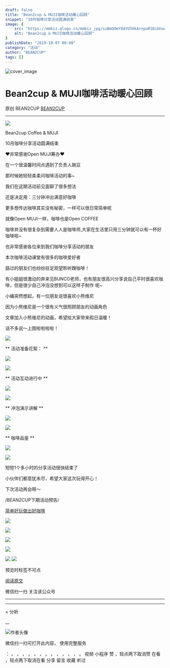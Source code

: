 ```yaml
---
draft: false
title: "Bean2cup & MUJI咖啡活动暖心回顾"
snippet: "10月咖啡分享活动圆满结束"
image: {
    src: "https://mmbiz.qlogo.cn/mmbiz_jpg/suBmQOmY8AYU5HkArepuRSDibhuwf1f984P7rguOtJUBsyXqcEpSWd6ARAxt3UKJaOlHy7XjOXbtafNW5YHMqLg/0?wx_fmt=jpeg",
    alt: "Bean2cup & MUJI咖啡活动暖心回顾"
}
publishDate: "2019-10-07 00:00"
category: "活动"
author: "BEAN2CUP"
tags: []
---
```


![cover_image](https://mmbiz.qlogo.cn/mmbiz_jpg/suBmQOmY8AYU5HkArepuRSDibhuwf1f984P7rguOtJUBsyXqcEpSWd6ARAxt3UKJaOlHy7XjOXbtafNW5YHMqLg/0?wx_fmt=jpeg)

#  Bean2cup & MUJI咖啡活动暖心回顾

原创  BEAN2CUP  [ BEAN2CUP ](javascript:void\(0\);)

__ _ _ _ _

![](https://mmbiz.qpic.cn/mmbiz_gif/suBmQOmY8AYPQLNYkCRibAy9cJXECeUuQGhm03tYJ3oMPhGK3ibylNgFnboSGDzKiaFPTfRTVNRRqNFa0wAHqkDibg/640?wx_fmt=gif)

Bean2cup Coffee & MUJI

10月咖啡分享活动圆满结束

❤️非常感谢Open MUJI筹办❤️



在一个很温馨时间点遇到了负责人豌豆

那时候她轻轻柔柔问咖啡活动的事~

我们在这期活动前见面聊了很多想法

还是决定用：三分钟冲出满意好咖啡

更多想传达咖啡其实没有秘密，一样可以很日常简单呢

就像Open MUJI一样，咖啡也是Open COFFEE

咖啡并没有很复杂到需要人人是咖啡师,大家在生活里只用三分钟就可以有一杯好咖啡啦~



也非常感谢各位来到我们咖啡分享活动的朋友

本次咖啡活动课堂有很多的咖啡爱好者

路过的朋友们也纷纷驻足观望聆听蹭咖啡！

有小姐姐很激动的奔来见BUNCO老师，也有朋友很高兴分享说自己平时很喜欢咖啡，但是很少自己冲泡没想到可以这样子制作  呢~

小编突然想起，有一位朋友说很喜欢小熊维尼

因为小熊维尼是一个很有义气很照顾朋友的动画角色

文章加入小熊维尼的动画，希望给大家带来假日温暖！

话不多说～上图啦啦啦啦！





![](https://mmbiz.qpic.cn/mmbiz_gif/suBmQOmY8AYPQLNYkCRibAy9cJXECeUuQEQgXepPOL9wpLMPdYLu1gztY8h7GF6kPYgWGM3siazmbFBfbXJeR3Vg/640?wx_fmt=gif)

** 活动准备花絮：  **

![](https://mmbiz.qpic.cn/mmbiz_jpg/suBmQOmY8AYPQLNYkCRibAy9cJXECeUuQicMX3nu5thXwKU3RFHxFATcaGF2ZicZnYZtW5FvGwKlibwkBAfYYr1HbA/640?wx_fmt=jpeg)



![](https://mmbiz.qpic.cn/mmbiz_gif/suBmQOmY8AYPQLNYkCRibAy9cJXECeUuQEQgXepPOL9wpLMPdYLu1gztY8h7GF6kPYgWGM3siazmbFBfbXJeR3Vg/640?wx_fmt=gif)

** 活动互动进行中  **

![](https://mmbiz.qpic.cn/mmbiz_jpg/suBmQOmY8AYPQLNYkCRibAy9cJXECeUuQFtsljjovZZ6fwfOatVibhD05QnWjZoFKPyeJysOJzdzxMH1qulQqsEQ/640?wx_fmt=jpeg)



![](https://mmbiz.qpic.cn/mmbiz_gif/suBmQOmY8AYPQLNYkCRibAy9cJXECeUuQEQgXepPOL9wpLMPdYLu1gztY8h7GF6kPYgWGM3siazmbFBfbXJeR3Vg/640?wx_fmt=gif)

** 冲泡演示讲解  **

![](https://mmbiz.qpic.cn/mmbiz_jpg/suBmQOmY8AYPQLNYkCRibAy9cJXECeUuQlFpFhW8JAZoztib1cBd18hZMTn7Fiaje0ibFM8NFUjEHzBswNurWM2fbA/640?wx_fmt=jpeg)



![](https://mmbiz.qpic.cn/mmbiz_gif/suBmQOmY8AYPQLNYkCRibAy9cJXECeUuQEQgXepPOL9wpLMPdYLu1gztY8h7GF6kPYgWGM3siazmbFBfbXJeR3Vg/640?wx_fmt=gif)

** 咖啡品鉴  **

![](https://mmbiz.qpic.cn/mmbiz_jpg/suBmQOmY8AYPQLNYkCRibAy9cJXECeUuQzIsOTOQyhOib18aibWI1PLAs99oFHN981eSx1FIqbnYzKCZHI6WZuUcQ/640?wx_fmt=jpeg)



![](https://mmbiz.qpic.cn/mmbiz_gif/suBmQOmY8AYPQLNYkCRibAy9cJXECeUuQEQgXepPOL9wpLMPdYLu1gztY8h7GF6kPYgWGM3siazmbFBfbXJeR3Vg/640?wx_fmt=gif)

短短1个多小时的分享活动很快结束了

小伙伴们都意犹未尽，希望大家这次玩得开心！

下次活动再会呀～



/BEAN2CUP下期活动预告/

[ 简单好玩做出好咖啡
](http://mp.weixin.qq.com/s?__biz=MzAwNTYzODcxMg==&mid=2651349014&idx=1&sn=6aeb906651908c059a3c4354e6cfb448&chksm=80e55f41b792d6570efa118983d0aff2a554e2b9f7dbf1f30a94b985c56a0815450e1800a1e0&scene=21#wechat_redirect)





![](https://mmbiz.qpic.cn/mmbiz_jpg/suBmQOmY8AbVaM0DLKQlMhtVEU1pvxB4mrhG7Kkf674icbvFr5M0oLE6F9icuzwj4Jx8lzz2WVGwXY5QxVN58dvQ/640?wx_fmt=jpeg)

![](https://mmbiz.qpic.cn/mmbiz_jpg/suBmQOmY8AZAnBA0ITySx8iayBLlLmDkYV8fPSy50eLusYHbHnNtI5XGD0NIcRsqCRic4lFu39Ef4amlcgiaKQEBw/640?wx_fmt=jpeg)

![](https://mmbiz.qpic.cn/mmbiz_jpg/suBmQOmY8Aanvv2TZm3S6cedicmeyibYo9MUCjDicSYUeOVk25bvyQ0WzHlsgKMRTMep2vn880L8L3tS96QPlOlLg/640?wx_fmt=jpeg)

![](https://mmbiz.qpic.cn/mmbiz_jpg/suBmQOmY8AYnjnopPFWn7C5JUFfyWJUUhR4YdyjUgicAe54vyTZibMXwC8vHLbuJTdtu9YvaPlTkFD7LEmjxRibSQ/640?wx_fmt=jpeg)

![](https://mmbiz.qpic.cn/mmbiz_jpg/suBmQOmY8AYnjnopPFWn7C5JUFfyWJUU6BXcOic0bwqc0MZlDL8Pnzq0Wicd2RxeYEKpp971kicDGwGoWAficBbTjQ/640?wx_fmt=jpeg)
![](https://mmbiz.qpic.cn/mmbiz_jpg/suBmQOmY8AZK2icyLYO8beeJicibCp200yxZRNxAVLBqC9GbRsD5ZjwsADtX22ptCPibWMrGl2mKyOYpsFu5ficA6PA/640?wx_fmt=jpeg)



预览时标签不可点

[ 阅读原文 ](javascript:;)

微信扫一扫
关注该公众号





****



****



×  分析

__

![作者头像](http://mmbiz.qpic.cn/mmbiz_png/suBmQOmY8AbXbPr4CAl9jiaLNibbdqLbGx5LRVt8vR1tZicY5LAvN86YgdaeYqSSnlWGticFJSdkayhl6MTYMGE0dw/0?wx_fmt=png)

微信扫一扫可打开此内容，
使用完整服务

：  ，  ，  ，  ，  ，  ，  ，  ，  ，  ，  ，  ，  。  视频  小程序  赞  ，轻点两下取消赞  在看  ，轻点两下取消在看
分享  留言  收藏  听过

